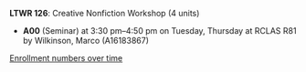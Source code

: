 **LTWR 126**: Creative Nonfiction Workshop (4 units)

- **A00** (Seminar) at 3:30 pm–4:50 pm on Tuesday, Thursday at RCLAS R81 by Wilkinson, Marco (A16183867)

[Enrollment numbers over time](./LTWR126.tsv)
